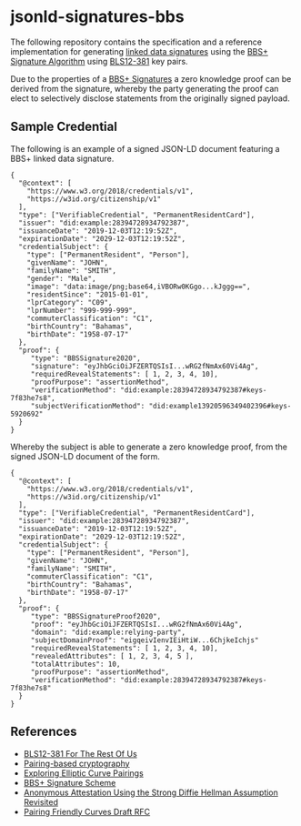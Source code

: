 # jsonld-signatures-bbs

The following repository contains the specification and a reference implementation for generating [linked data signatures](https://w3c-ccg.github.io/ld-proofs/) using the [BBS+ Signature Algorithm](https://eprint.iacr.org/2009/095.pdf)
using [BLS12-381](https://tools.ietf.org/id/draft-yonezawa-pairing-friendly-curves-00.html#rfc.section.2.4) key pairs.

Due to the properties of a [BBS+ Signatures](https://eprint.iacr.org/2009/095.pdf) a zero knowledge proof can be derived from the signature, whereby the party generating the proof can elect to selectively disclose statements from the originally signed payload.

## Sample Credential

The following is an example of a signed JSON-LD document featuring a BBS+ linked data signature.

```
{
  "@context": [
    "https://www.w3.org/2018/credentials/v1",
    "https://w3id.org/citizenship/v1"
  ],
  "type": ["VerifiableCredential", "PermanentResidentCard"],
  "issuer": "did:example:28394728934792387",
  "issuanceDate": "2019-12-03T12:19:52Z",
  "expirationDate": "2029-12-03T12:19:52Z",
  "credentialSubject": {
    "type": ["PermanentResident", "Person"],
    "givenName": "JOHN",
    "familyName": "SMITH",
    "gender": "Male",
    "image": "data:image/png;base64,iVBORw0KGgo...kJggg==",
    "residentSince": "2015-01-01",
    "lprCategory": "C09",
    "lprNumber": "999-999-999",
    "commuterClassification": "C1",
    "birthCountry": "Bahamas",
    "birthDate": "1958-07-17"
  },
  "proof": {
     "type": "BBSSignature2020",
     "signature": "eyJhbGciOiJFZERTQSIsI...wRG2fNmAx60Vi4Ag",
     "requiredRevealStatements": [ 1, 2, 3, 4, 10],
     "proofPurpose": "assertionMethod",
     "verificationMethod": "did:example:28394728934792387#keys-7f83he7s8",
     "subjectVerificationMethod": "did:example13920596349402396#keys-5920692"
  }
}
```

Whereby the subject is able to generate a zero knowledge proof, from the signed JSON-LD document of the form.

```
{
  "@context": [
    "https://www.w3.org/2018/credentials/v1",
    "https://w3id.org/citizenship/v1"
  ],
  "type": ["VerifiableCredential", "PermanentResidentCard"],
  "issuer": "did:example:28394728934792387",
  "issuanceDate": "2019-12-03T12:19:52Z",
  "expirationDate": "2029-12-03T12:19:52Z",
  "credentialSubject": {
    "type": ["PermanentResident", "Person"],
    "givenName": "JOHN",
    "familyName": "SMITH",
    "commuterClassification": "C1",
    "birthCountry": "Bahamas",
    "birthDate": "1958-07-17"
  },
  "proof": {
     "type": "BBSSignatureProof2020",
     "proof": "eyJhbGciOiJFZERTQSIsI...wRG2fNmAx60Vi4Ag",
     "domain": "did:example:relying-party",
     "subjectDomainProof": "eigqeivIenvIEiHtiW...6ChjkeIchjs"
     "requiredRevealStatements": [ 1, 2, 3, 4, 10],
     "revealedAttributes": [ 1, 2, 3, 4, 5 ],
     "totalAttributes": 10,
     "proofPurpose": "assertionMethod",
     "verificationMethod": "did:example:28394728934792387#keys-7f83he7s8"
  }
}
```

## References

- [BLS12-381 For The Rest Of Us](https://hackmd.io/@benjaminion/bls12-381)
- [Pairing-based cryptography](https://en.wikipedia.org/wiki/Pairing-based_cryptography)
- [Exploring Elliptic Curve Pairings](https://vitalik.ca/general/2017/01/14/exploring_ecp.html)
- [BBS+ Signature Scheme](https://eprint.iacr.org/2009/095.pdf)
- [Anonymous Attestation Using the Strong Diffie Hellman Assumption Revisited](https://www.researchgate.net/publication/306347781_Anonymous_Attestation_Using_the_Strong_Diffie_Hellman_Assumption_Revisited)
- [Pairing Friendly Curves Draft RFC](https://tools.ietf.org/html/draft-irtf-cfrg-pairing-friendly-curves-01)
